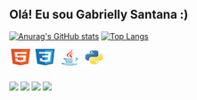   ## Olá! Eu sou Gabrielly Santana :) 
 
[![Anurag's GitHub stats](https://github-readme-stats.vercel.app/api?username=Gabix008&show_icons=true&theme=radical)](https://github.com/Gabix008/github-readme-stats)
[![Top Langs](https://github-readme-stats.vercel.app/api/top-langs/?username=Gabix008&layout=compact&show_icons=true&theme=radical)](https://github.com/Gabix008/github-readme-stats)

<div>
 <img align="center" alt="Gabix-HTML" height="30" width="40" src="https://raw.githubusercontent.com/devicons/devicon/master/icons/html5/html5-original.svg">
 <img align="center" alt="Gabix-CSS" height="30" width="40" src="https://raw.githubusercontent.com/devicons/devicon/master/icons/css3/css3-original.svg">
 <img align="center" alt="Gabix-JAVA" height="30" width="40" src="https://github.com/devicons/devicon/blob/master/icons/java/java-original.svg">
 <img align="center" alt="Rafa-Python" height="30" width="40" src="https://raw.githubusercontent.com/devicons/devicon/master/icons/python/python-original.svg">
 </div>
 
##
  <a href="https://instagram.com/gabri3llysantana" target="_blank"><img src="https://img.shields.io/badge/-Instagram-%23E4405F?style=for-the-badge&logo=instagram&logoColor=white" target="_blank"></a>
  <a href="https://discord.gg/gabix#8120" target="_blank"><img src="https://img.shields.io/badge/Discord-7289DA?style=for-the-badge&logo=discord&logoColor=white" target="_blank"></a> 
  <a href = "mailto:gabriellysantana583@gmail.com"><img src="https://img.shields.io/badge/-Gmail-%23333?style=for-the-badge&logo=gmail&logoColor=white" target="_blank"></a>
  <a href="https://www.linkedin.com/in/gabriellysbarbosa" target="_blank"><img src="https://img.shields.io/badge/-LinkedIn-%230077B5?style=for-the-badge&logo=linkedin&logoColor=white" target="_blank"></a>
  
